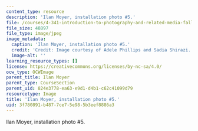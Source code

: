 ```yaml
---
content_type: resource
description: 'Ilan Moyer, installation photo #5.'
file: /courses/4-341-introduction-to-photography-and-related-media-fall-2007/3f780891b4877ce75e985b3eef8886a3_moyer8.jpg
file_size: 48897
file_type: image/jpeg
image_metadata:
  caption: 'Ilan Moyer, installation photo #5.'
  credit: 'Credit: Image courtesy of Adele Phillips and Sadia Shirazi.'
  image-alt: ''
learning_resource_types: []
license: https://creativecommons.org/licenses/by-nc-sa/4.0/
ocw_type: OCWImage
parent_title: Ilan Moyer
parent_type: CourseSection
parent_uid: 824e3778-ea63-e9d1-d4b1-c62c41099d79
resourcetype: Image
title: 'Ilan Moyer, installation photo #5.'
uid: 3f780891-b487-7ce7-5e98-5b3eef8886a3
---
```

Ilan Moyer, installation photo #5.